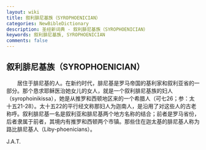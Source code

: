 ```yaml
---
layout: wiki
title: 叙利腓尼基族（SYROPHOENICIAN）
categories: NewBibleDictionary
description: 圣经新词典 - 叙利腓尼基族（SYROPHOENICIAN）
keywords: 叙利腓尼基族, SYROPHOENICIAN
comments: false
---
```


## 叙利腓尼基族（SYROPHOENICIAN）

　　居住于腓尼基的人。在新约时代，腓尼基是罗马帝国的基利家和叙利亚省的一部分。那个恳求耶稣医治她女儿的女人，就是一个叙利腓尼基族的妇人（syrophoinikissa），她是从推罗和西顿地区来的一个希腊人（可七26；参：太十五21-28）。太十五22的平行经文称那妇人为迦南人，是沿用了对这些人的古老称呼。叙利腓尼基一名是叙利亚和腓尼基两个地方名称的结合；前者是罗马省份，后者隶属于前者，其境内有推罗和西顿两个市镇。那些住在迦太基的腓尼基人称为路比腓尼基人（Liby-phoenicians）。

J.A.T.











